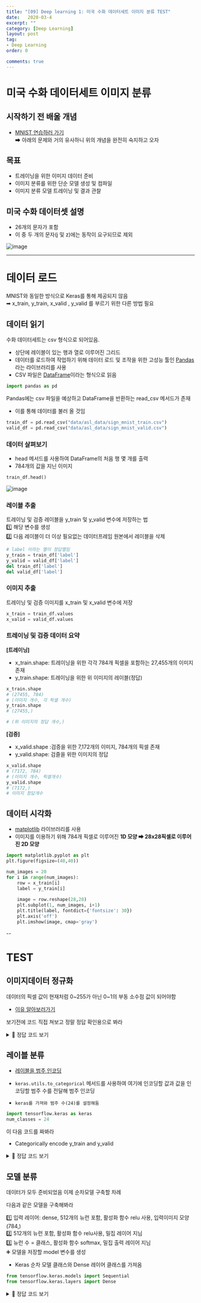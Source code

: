 ```yaml
---
title: "[09] Deep learning 1: 미국 수화 데이터세트 이미지 분류 TEST"
date:   2020-03-4
excerpt: ""
category: [Deep Learning]
layout: post
tag:
- Deep Learning
order: 0

comments: true
---
```


# 미국 수화 데이터세트 이미지 분류

## 시작하기 전 배울 개념
* [MNIST 연습하러 가기]( https://yerimoh.github.io/DL6/)      
➡ 아래의 문제와 거의 유사하니 위의 개념을 완전히 숙지하고 오자    


## 목표
* 트레이닝을 위한 이미지 데이터 준비     
* 이미지 분류를 위한 단순 모델 생성 및 컴파일     
* 이미지 분류 모델 트레이닝 및 결과 관찰      

## 미국 수화 데이터셋 설명
* 26개의 문자가 포함        
* 이 중 두 개의 문자(j 및 z)에는 동작이 요구되므로 제외      

![image](https://user-images.githubusercontent.com/76824611/128883527-6e6b2705-f0b4-45fb-9e3d-25b6727055ff.png)


----



# 데이터 로드   
MNIST와 동일한 방식으로 Keras를 통해 제공되지 않음     
➡ x_train, y_train, x_valid , y_valid 를 부르기 위한 다른 방법 필요       

## 데이터 읽기
수화 데이터세트는 csv 형식으로 되어있음.      
* 상단에 레이블이 있는 행과 열로 이루어진 그리드       
* 데이터를 로드하여 작업하기 위해 데이터 로드 및 조작을 위한 고성능 툴인 [Pandas](https://yerimoh.github.io/PD/)라는 라이브러리를 사용           
* CSV 파일은 [DataFrame]( https://yerimoh.github.io/PD2/#%EB%8D%B0%EC%9D%B4%ED%84%B0%ED%94%84%EB%A0%88%EC%9E%84-%EB%8B%A4%EB%A3%A8%EA%B8%B0)이라는 형식으로 읽음         
```python
import pandas as pd
```


Pandas에는 csv 파일을 예상하고 DataFrame을 반환하는 read_csv 메서드가 존재      
* 이를 통해 데이터를 불러 올 것임   
```python
train_df = pd.read_csv("data/asl_data/sign_mnist_train.csv")
valid_df = pd.read_csv("data/asl_data/sign_mnist_valid.csv")
```

### 데이터 살펴보기
* head 메서드를 사용하여 DataFrame의 처음 행 몇 개를 출력   
* 784개의 값을 지닌 이미지      
```python
train_df.head()
```
![image](https://user-images.githubusercontent.com/76824611/128883791-44d36ec4-47da-439c-91f5-0a482b1328a2.png)


### 레이블 추출
트레이닝 및 검증 레이블을 y_train 및 y_valid 변수에 저장하는 법    
1️⃣ 해당 변수를 생성         
2️⃣ 다음 레이블이 더 이상 필요없는 데이터프레임 원본에서 레이블을 삭제      

```python
# label 이라는 열이 정답열임
y_train = train_df['label'] 
y_valid = valid_df['label']
del train_df['label']
del valid_df['label']
```
### 이미지 추출
트레이닝 및 검증 이미지를 x_train 및 x_valid 변수에 저장      
```python
x_train = train_df.values
x_valid = valid_df.values
```
### 트레이닝 및 검증 데이터 요약
**[트레이닝]**       
* x_train.shape: 트레이닝을 위한 각각 784개 픽셀을 포함하는 27,455개의 이미지 존재     
* y_train.shape: 트레이닝을 위한 위 이미지의 레이블(정답)      
```python 
x_train.shape
# (27455, 784)
# (이미지 개수, 각 픽셀 개수)
y_train.shape
# (27455,)

# (위 이미지의 정답 개수,)
```


**[검증]**      
* x_valid.shape :검증을 위한 7,172개의 이미지, 784개의 픽셀 존재     
* y_valid.shape: 검즐을 위한 이미지의 정답    
```python
x_valid.shape
# (7172, 784)
# (이미지 개수, 픽셀개수)
y_valid.shape
# (7172,)
# 이미지 정답개수
```


## 데이터 시각화
* [matplotlib]( https://yerimoh.github.io//PD3/#matplotlib-%EB%9D%BC%EC%9D%B4%EB%B8%8C%EB%9F%AC%EB%A6%AC%EB%A1%9C-%EA%B7%B8%EB%9E%98%ED%94%84-%EA%B7%B8%EB%A6%AC%EA%B8%B0) 라이브러리를 사용      
* 이미지를 이용하기 위해 784개 픽셀로 이루어진 **1D 모양 ➡  28x28픽셀로 이루어진 2D 모양**     
```python
import matplotlib.pyplot as plt
plt.figure(figsize=(40,40))

num_images = 20
for i in range(num_images):
    row = x_train[i]
    label = y_train[i]
    
    image = row.reshape(28,28)
    plt.subplot(1, num_images, i+1)
    plt.title(label, fontdict={'fontsize': 30})
    plt.axis('off')
    plt.imshow(image, cmap='gray')
```


--

# TEST
##  이미지데이터 정규화  
데이터의 픽셀 값이 현재처럼 0~255가 아닌 0~1의 부동 소수점 값이 되어야함        
* [이유 알아보러가기]( https://yerimoh.github.io/DL6/#2-%EC%9D%B4%EB%AF%B8%EC%A7%80-%EB%8D%B0%EC%9D%B4%ED%84%B0-%EC%A0%95%EA%B7%9C%ED%99%94)

보기전에 코드 직접 쳐보고 정말 정답 확인용으로 봐라   
<details>
<summary>🔽 정답 코드 보기</summary>
<div markdown="1">

```python
x_train = x_train / 255
x_valid = x_valid / 255
```

</div>
</details>


## 레이블 분류
* [레이블을 범주 인코딩]( https://yerimoh.github.io/DL6/#31-%EB%B2%94%EC%A3%BC-%EC%9D%B8%EC%BD%94%EB%94%A9)

* ```keras.utils.to_categorical``` 메서드를 사용하여 여기에 인코딩할 값과 값을 인코딩할 범주 수를 전달해 범주 인코딩     
* ```keras를 가져와 범주 수(24)를 설정해둠```       

```python
import tensorflow.keras as keras
num_classes = 24
```

이 다음 코드를 짜봐라     
* Categorically encode y_train and y_valid     

<details>
<summary>🔽 정답 코드 보기</summary>
<div markdown="1">
```python
# TODO: Categorically encode y_train and y_valid.
y_train = keras.utils.to_categorical(y_train, num_classes)
y_valid = keras.utils.to_categorical(y_valid, num_classes)
```
</div>
</details>




## 모델 분류
데이터가 모두 준비되었음 이제 순차모델 구축할 차례

다음과 같은 모델을 구축해봐라    

1️⃣ 입력 레이어: dense, 512개의 뉴런 포함, 활성화 함수 relu 사용, 입력이미지 모양(784,)        
2️⃣ 512개의 뉴런 포함, 활성화 함수 relu사용, 밀집 레이어 지님       
3️⃣ 뉴런 수 = 클래스, 활성화 함수 softmax, 밀집 출력 레이어 지님     
➕ 모델을 저장할 model 변수를 생성      


* Keras 순차 모델 클래스와 Dense 레이어 클래스를 가져옴

```python
from tensorflow.keras.models import Sequential
from tensorflow.keras.layers import Dense
```
<details>
<summary>🔽 정답 코드 보기</summary>
<div markdown="1">
```python
models =  Sequential # 인스턴스 생성

```
</div>
</details>



